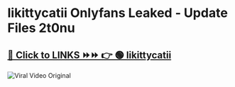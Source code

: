 
 # Iikittycatii Onlyfans Leaked - Update Files 2t0nu

## <h2><a href="https://clipsfans.com/Iikittycatii&ref=git">🔗 Click to LINKS ⏩⏩ 👉 🟢 Iikittycatii </a></h2>

<a href="https://clipsfans.com/Iikittycatii&ref=git" rel="nofollow" data-target="animated-image.originalLink"><img src="https://i.ibb.co.com/xMMVF88/686577567.gif" alt="Viral Video Original" style="max-width: 100%; display: inline-block;" data-target="animated-image.originalImage"></a>

